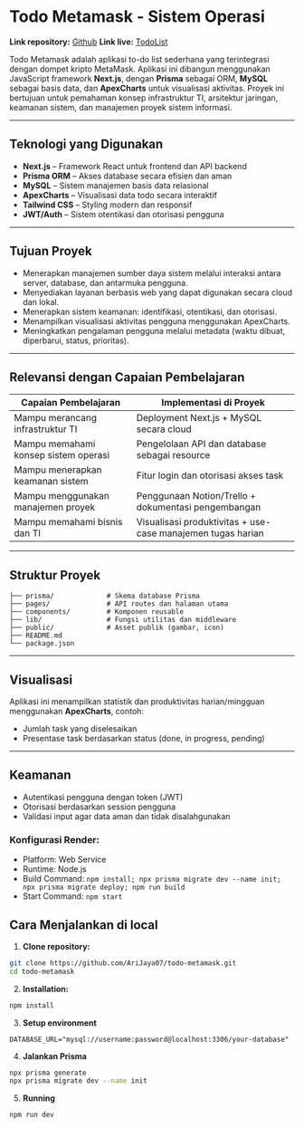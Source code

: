 # Todo Metamask - Sistem Operasi

**Link repository:** [Github](https://github.com/AriJaya07/todo-metamask)
**Link live:** [TodoList](https://todo-meta.onrender.com)

Todo Metamask adalah aplikasi to-do list sederhana yang terintegrasi dengan dompet kripto MetaMask. Aplikasi ini dibangun menggunakan JavaScript framework **Next.js**, dengan **Prisma** sebagai ORM, **MySQL** sebagai basis data, dan **ApexCharts** untuk visualisasi aktivitas. Proyek ini bertujuan untuk pemahaman konsep infrastruktur TI, arsitektur jaringan, keamanan sistem, dan manajemen proyek sistem informasi.

---

## Teknologi yang Digunakan

- **Next.js** – Framework React untuk frontend dan API backend
- **Prisma ORM** – Akses database secara efisien dan aman
- **MySQL** – Sistem manajemen basis data relasional
- **ApexCharts** – Visualisasi data todo secara interaktif
- **Tailwind CSS** – Styling modern dan responsif
- **JWT/Auth** – Sistem otentikasi dan otorisasi pengguna

---

## Tujuan Proyek

- Menerapkan manajemen sumber daya sistem melalui interaksi antara server, database, dan antarmuka pengguna.
- Menyediakan layanan berbasis web yang dapat digunakan secara cloud dan lokal.
- Menerapkan sistem keamanan: identifikasi, otentikasi, dan otorisasi.
- Menampilkan visualisasi aktivitas pengguna menggunakan ApexCharts.
- Meningkatkan pengalaman pengguna melalui metadata (waktu dibuat, diperbarui, status, prioritas).

---

## Relevansi dengan Capaian Pembelajaran

| Capaian Pembelajaran | Implementasi di Proyek |
|----------------------|-------------------------|
| Mampu merancang infrastruktur TI | Deployment Next.js + MySQL secara cloud |
| Mampu memahami konsep sistem operasi | Pengelolaan API dan database sebagai resource |
| Mampu menerapkan keamanan sistem | Fitur login dan otorisasi akses task |
| Mampu menggunakan manajemen proyek | Penggunaan Notion/Trello + dokumentasi pengembangan |
| Mampu memahami bisnis dan TI | Visualisasi produktivitas + use-case manajemen tugas harian |

---

## Struktur Proyek

```
├── prisma/             # Skema database Prisma
├── pages/              # API routes dan halaman utama
├── components/         # Komponen reusable
├── lib/                # Fungsi utilitas dan middleware
├── public/             # Asset publik (gambar, icon)
├── README.md
└── package.json
```

---

## Visualisasi

Aplikasi ini menampilkan statistik dan produktivitas harian/mingguan menggunakan **ApexCharts**, contoh:

- Jumlah task yang diselesaikan
- Presentase task berdasarkan status (done, in progress, pending)

---

## Keamanan

- Autentikasi pengguna dengan token (JWT)
- Otorisasi berdasarkan session pengguna
- Validasi input agar data aman dan tidak disalahgunakan


### Konfigurasi Render:
- Platform: Web Service
- Runtime: Node.js
- Build Command: `npm install; npx prisma migrate dev --name init; npx prisma migrate deploy; npm run build`
- Start Command: `npm start` 

## Cara Menjalankan di local

1. **Clone repository:**

```bash
git clone https://github.com/AriJaya07/todo-metamask.git
cd todo-metamask
```

2. **Installation:**

```bash
npm install
```

3. **Setup environment**

```.env
DATABASE_URL="mysql://username:password@localhost:3306/your-database"
```

4. **Jalankan Prisma**

```bash
npx prisma generate
npx prisma migrate dev --name init
```

5. **Running**

```bash
npm run dev
```

